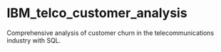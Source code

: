 # IBM_telco_customer_analysis
Comprehensive analysis of customer churn in the telecommunications industry with SQL. 
